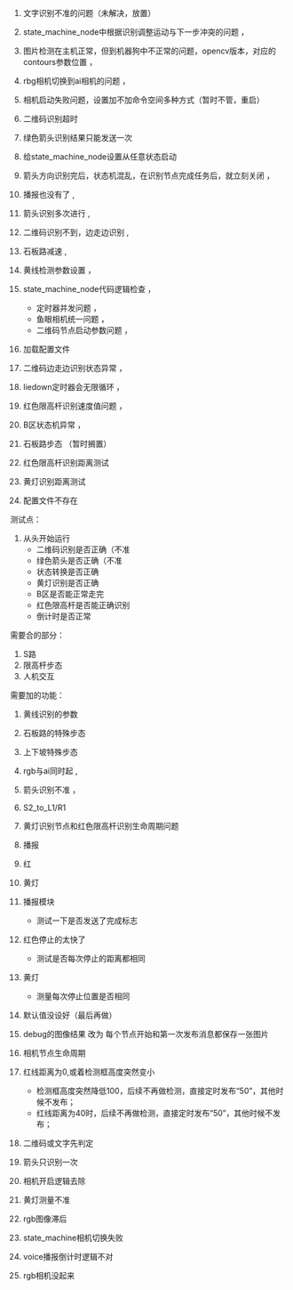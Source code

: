 1. 文字识别不准的问题（未解决，放置）
2. state_machine_node中根据识别调整运动与下一步冲突的问题 ，
3. 图片检测在主机正常，但到机器狗中不正常的问题，opencv版本，对应的contours参数位置 ，
4. rbg相机切换到ai相机的问题 ，


1. 相机启动失败问题，设置加不加命令空间多种方式（暂时不管，重启）
2. 二维码识别超时
3. 绿色箭头识别结果只能发送一次
4. 给state_machine_node设置从任意状态启动


1. 箭头方向识别完后，状态机混乱，在识别节点完成任务后，就立刻关闭 ，

1. 播报也没有了 ,
2. 箭头识别多次进行 ,
3. 二维码识别不到，边走边识别 ,
4. 石板路减速 ,
5. 黄线检测参数设置 ，
6. state_machine_node代码逻辑检查 ，
    - 定时器并发问题 ，
    - 鱼眼相机统一问题 ，
    - 二维码节点启动参数问题 ，


1. 加载配置文件 
2. 二维码边走边识别状态异常 ，
3. liedown定时器会无限循环 ，

1. 红色限高杆识别速度值问题 ，
2. B区状态机异常 ，
3. 石板路步态 （暂时搁置）
4. 红色限高杆识别距离测试
5. 黄灯识别距离测试
6. 配置文件不存在


测试点：
1. 从头开始运行
    - 二维码识别是否正确（不准 
    - 绿色箭头是否正确（不准
    - 状态转换是否正确  
    - 黄灯识别是否正确
    - B区是否能正常走完 
    - 红色限高杆是否能正确识别 
    - 倒计时是否正常 


需要合的部分：
1. S路
2. 限高杆步态
3. 人机交互


需要加的功能：
1. 黄线识别的参数
2. 石板路的特殊步态
3. 上下坡特殊步态


1. rgb与ai同时起 ,
2. 箭头识别不准 ，
3. S2_to_L1/R1
4. 黄灯识别节点和红色限高杆识别生命周期问题



1. 播报
2. 红
3. 黄灯


1. 播报模块
    - 测试一下是否发送了完成标志
2. 红色停止的太快了
    - 测试是否每次停止的距离都相同
3. 黄灯
    - 测量每次停止位置是否相同
4. 默认值没设好（最后再做）


1. debug的图像结果 改为 每个节点开始和第一次发布消息都保存一张图片
2. 相机节点生命周期


1. 红线距离为0,或着检测框高度突然变小
    - 检测框高度突然降低100，后续不再做检测，直接定时发布“50”，其他时候不发布；
    - 红线距离为40时，后续不再做检测，直接定时发布“50”，其他时候不发布；



1. 二维码或文字先判定
2. 箭头只识别一次
3. 相机开启逻辑去除
4. 黄灯测量不准


1. rgb图像滞后
2. state_machine相机切换失败
3. voice播报倒计时逻辑不对

1. rgb相机没起来